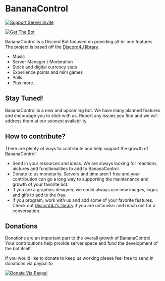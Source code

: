 # BananaControl

[![Support Server Invite](https://img.shields.io/discord/712773497885163582.svg?color=7289da&label=BananaControl&logo=discord&style=flat-square)](https://discord.gg/FFP2BuSaUr)

[![Get The Bot](https://img.shields.io/badge/Get%20BananaControl-v1.0.0--alpha.5-orange)](https://discordapp.com/oauth2/authorize?client_id=712097790561615912&scope=bot)

BananaControl is a Discord Bot focused on providing all-in-one features.  The project is based off the  [Discord4J library](https://github.com/Discord4J/Discord4J/blob/master/README.md). 
 
* Music
* Server Manager / Moderation
* Stock and digital currency stats
* Experience points and mini games
* Polls
* Plus more...

## Stay Tuned!

BananaControl is a new and upcoming bot.  We have many planned features and encourage you to stick with us. Report any issues you find and we will address them at our soonest availability.

## How to contribute?

There are plenty of ways to contribute and help support the growth of BananaControl!

* Send in your resources and ideas.  We are always looking for reactions, pictures and functionalities to add to BananaControl.
* Donate to us monetarily.  Servers and time aren't free and your contribution can go a long way to supporting the maintenance and growth of your favorite bot.
* If you are a graphics designer, we could always use new images, logos and gifs to add to the fray.
* If you program, work with us and add some of your favorite features. Check out [Discord4J's library](https://github.com/Discord4J/Discord4J/blob/master/README.md) if you are unfamiliar and reach out for a conversation.

## Donations

Donations are an important part to the overall growth of BananaControl.  Your contributions help provide server space and fund the development of the bot itself. 

If you would like to donate to keep us working please feel free to send in donations via paypal to 

[![Donate Via Paypal](https://img.shields.io/badge/Donate%20Via%20Paypal-steelblue)](https://)





